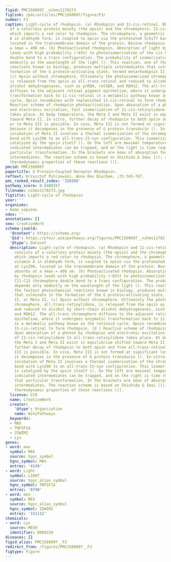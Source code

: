 ```yaml
---
figid: PMC1560097__nihms11782f3
figlink: /pmc/articles/PMC1560097/figure/F3/
number: F3
caption: Light-cycle of rhodopsin. (a) Rhodopsin and 11-cis-retinal. Rhodopsin consists
  of a colorless protein moiety (the opsin) and the chromophore, 11-cis-retinylidene,
  which imparts a red color to rhodopsin. The chromophore, a geometric isomer of vitamin
  A in aldehyde form, is coupled to opsin via the protonated Schiff base at Lys296,
  located in the transmembrane domain of the protein. Bovine rhodopsin absorbs at
  a λmax = 498 nm. (b) Photoactivated rhodopsin. Absorption of light by rhodopsin
  leads with high probability (~65%) to photoisomerization of the cis C11-C12 chromophore
  double bond to a trans configuration. The probability of isomerization depends only
  modestly on the wavelength of the light (). This reaction, one of the fastest photochemical
  reactions known in biology, produces multiple intermediates that culminate in the
  formation of the G protein–activating state, termed metarhodopsin II, or Meta II.
  (c) Opsin without chromophore. Ultimately the photoisomerized chromophore, all-trans-retinylidene,
  is released from the opsin as all-trans-retinal and reduced to alcohol by short-chain
  alcohol dehydrogenases, such as prRDH, retSDR, and RDH12. The all-trans chromophore
  diffuses to the adjacent retinal pigment epithelium, where it undergoes enzymatic
  transformation back to 11-cis-retinal in a metabolic pathway known as the retinoid
  cycle. Opsin recombines with replenished 11-cis-retinal to form rhodopsin. (d )
  Reaction scheme of rhodopsin photoactivation. Upon absorption of a photon by rhodopsin
  and electronic excitation, fast isomerization of 11-cis-retinylidene to all-trans-retinylidene
  takes place. At body temperature, the Meta I and Meta II exist in equilibrium shifted
  toward Meta II. In vitro, further decay of rhodopsin to both opsin and free all-trans-retinal
  or to Meta III is possible. In vivo, Meta III is not formed at significant levels
  because it decomposes in the presence of G protein transducin (). In vitro, prolonged
  incubation of Meta II involves a thermal isomerization of the chromophore double
  bond with Lys296 to an all-trans-15-syn configuration. This isomerization step is
  catalyzed by the opsin itself (). On the left are maximal temperatures at which
  indicated intermediates can be trapped, and on the right is time required for that
  particular transformation. In the brackets are λmax of absorption for different
  intermediates. The reaction scheme is based on Shichida & Imai [(); see also the
  thermodynamic properties of these reactions ()].
pmcid: PMC1560097
papertitle: G Protein–Coupled Receptor Rhodopsin.
reftext: Krzysztof Palczewski. Annu Rev Biochem. ;75:743-767.
pmc_ranked_result_index: '156566'
pathway_score: 0.8480357
filename: nihms11782f3.jpg
figtitle: Light-cycle of rhodopsin
year: ''
organisms:
- Homo sapiens
ndex: ''
annotations: []
seo: CreativeWork
schema-jsonld:
  '@context': https://schema.org/
  '@id': https://pfocr.wikipathways.org/figures/PMC1560097__nihms11782f3.html
  '@type': Dataset
  description: Light-cycle of rhodopsin. (a) Rhodopsin and 11-cis-retinal. Rhodopsin
    consists of a colorless protein moiety (the opsin) and the chromophore, 11-cis-retinylidene,
    which imparts a red color to rhodopsin. The chromophore, a geometric isomer of
    vitamin A in aldehyde form, is coupled to opsin via the protonated Schiff base
    at Lys296, located in the transmembrane domain of the protein. Bovine rhodopsin
    absorbs at a λmax = 498 nm. (b) Photoactivated rhodopsin. Absorption of light
    by rhodopsin leads with high probability (~65%) to photoisomerization of the cis
    C11-C12 chromophore double bond to a trans configuration. The probability of isomerization
    depends only modestly on the wavelength of the light (). This reaction, one of
    the fastest photochemical reactions known in biology, produces multiple intermediates
    that culminate in the formation of the G protein–activating state, termed metarhodopsin
    II, or Meta II. (c) Opsin without chromophore. Ultimately the photoisomerized
    chromophore, all-trans-retinylidene, is released from the opsin as all-trans-retinal
    and reduced to alcohol by short-chain alcohol dehydrogenases, such as prRDH, retSDR,
    and RDH12. The all-trans chromophore diffuses to the adjacent retinal pigment
    epithelium, where it undergoes enzymatic transformation back to 11-cis-retinal
    in a metabolic pathway known as the retinoid cycle. Opsin recombines with replenished
    11-cis-retinal to form rhodopsin. (d ) Reaction scheme of rhodopsin photoactivation.
    Upon absorption of a photon by rhodopsin and electronic excitation, fast isomerization
    of 11-cis-retinylidene to all-trans-retinylidene takes place. At body temperature,
    the Meta I and Meta II exist in equilibrium shifted toward Meta II. In vitro,
    further decay of rhodopsin to both opsin and free all-trans-retinal or to Meta
    III is possible. In vivo, Meta III is not formed at significant levels because
    it decomposes in the presence of G protein transducin (). In vitro, prolonged
    incubation of Meta II involves a thermal isomerization of the chromophore double
    bond with Lys296 to an all-trans-15-syn configuration. This isomerization step
    is catalyzed by the opsin itself (). On the left are maximal temperatures at which
    indicated intermediates can be trapped, and on the right is time required for
    that particular transformation. In the brackets are λmax of absorption for different
    intermediates. The reaction scheme is based on Shichida & Imai [(); see also the
    thermodynamic properties of these reactions ()].
  license: CC0
  name: CreativeWork
  creator:
    '@type': Organization
    name: WikiPathways
  keywords:
  - MAX
  - TNFSF14
  - ZSWIM2
  - Lys
genes:
- word: max
  symbol: MAX
  source: hgnc_symbol
  hgnc_symbol: MAX
  entrez: '4149'
- word: Light
  symbol: LIGHT
  source: hgnc_alias_symbol
  hgnc_symbol: TNFSF14
  entrez: '8740'
- word: mex
  symbol: MEX
  source: hgnc_alias_symbol
  hgnc_symbol: ZSWIM2
  entrez: '151112'
chemicals:
- word: Lys
  source: MESH
  identifier: D008239
diseases: []
figid_alias: PMC1560097__F3
redirect_from: /figures/PMC1560097__F3
figtype: Figure
---
```

